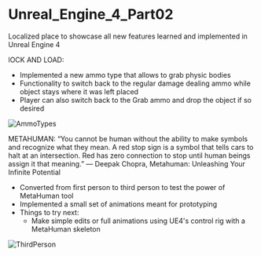 # Unreal_Engine_4_Part02

Localized place to showcase all new features learned and implemented in Unreal Engine 4

lOCK AND LOAD:
  - Implemented a new ammo type that allows to grab physic bodies
  - Functionality to switch back to the regular damage dealing ammo while object stays where it was left placed
  - Player can also switch back to the Grab ammo and drop the object if so desired

![AmmoTypes](https://user-images.githubusercontent.com/54217603/115119252-6df9a780-9f75-11eb-8465-bec5af74688d.gif)


METAHUMAN:
“You cannot be human without the ability to make symbols and recognize what they mean. A red stop sign is a symbol that tells cars to halt at an intersection. Red has zero connection to stop until human beings assign it that meaning.” ― Deepak Chopra, Metahuman: Unleashing Your Infinite Potential
  - Converted from first person to third person to test the power of MetaHuman tool
  - Implemented a small set of animations meant for prototyping
  - Things to try next: 
    - Make simple edits or full animations using UE4's control rig with a MetaHuman skeleton

![ThirdPerson](https://user-images.githubusercontent.com/54217603/115128335-20982d00-9fab-11eb-847c-567a2e5f3296.gif)
